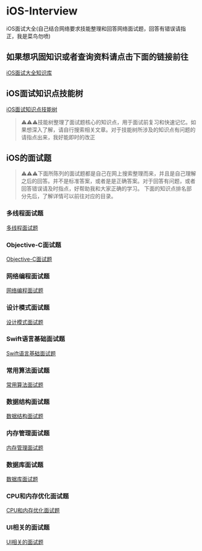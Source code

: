# iOS-Interview
iOS面试大全(自己结合网络要求技能整理和回答网络面试题，回答有错误请指正，我是菜鸟勿喷)

## 如果想巩固知识或者查询资料请点击下面的链接前往
[iOS面试大全知识库](iOS面试大全知识库/README.md)

## iOS面试知识点技能树
[iOS面试知识点技能树](https://www.processon.com/view/link/5e69f598e4b07fc7a6845da5)

> ⚠️⚠️⚠️技能树整理了面试题核心的知识点，用于面试前复习和快速记忆。如果想深入了解，请自行搜索相关文章。对于技能树所涉及的知识点有问题的请指点出来，我好能即时的改正

## iOS的面试题

> ⚠️⚠️⚠️下面所陈列的面试题都是自己在网上搜索整理而来，并且是自己理解之后的回答。并不是标准答案，或者是是正确答案。对于回答有问题，或者回答错误请及时指点，好帮助我和大家正确的学习。
下面的知识点排名部分先后，了解详情可以前往对应的目录。

### 多线程面试题
[多线程面试题](多线程面试题.md)

### Objective-C面试题
[Objective-C面试题](Objective-C面试题.md)

### 网络编程面试题
[网络编程面试题](网络编程.md)

### 设计模式面试题
[设计模式面试题](设计模式面试题.md)

### Swift语言基础面试题
[Swift语言基础面试题](Swift语言基础面试题.md)

### 常用算法面试题
[常用算法面试题](常用算法面试题.md)

### 数据结构面试题
[数据结构面试题](数据结构面试题.md)

### 内存管理面试题
[内存管理面试题](内存管理面试题.md)

### 数据库面试题
[数据库面试题](数据库面试题.md)

### CPU和内存优化面试题
[CPU和内存优化面试题](CPU和内存优化面试题.md)

### UI相关的面试题
[UI相关的面试题](UI相关的面试题.md)

